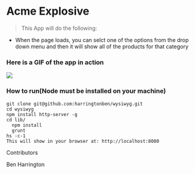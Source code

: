 # Acme Explosive

> This App will do the following:

* When the page loads, you can selct one of the options from the drop down menu and then it will show all of the products for that category


### Here is a GIF of the app in action

![](http://g.recordit.co/jrk4XPxFDt.gif)

### How to run(Node must be installed on your machine)
```
git clone git@github.com:harringtonben/wysiwyg.git
cd wysiwyg
npm install http-server -g
cd lib/
  npm install
  grunt
hs -c-1
This will show in your browser at: http://localhost:8080
```

Contributors

Ben Harrington
